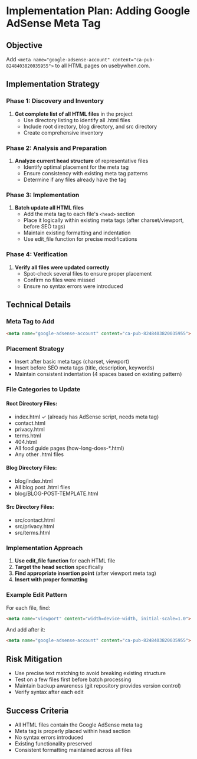 # Implementation Plan: Adding Google AdSense Meta Tag

## Objective
Add `<meta name="google-adsense-account" content="ca-pub-8248403820035955">` to all HTML pages on usebywhen.com.

## Implementation Strategy

### Phase 1: Discovery and Inventory
1. **Get complete list of all HTML files** in the project
   - Use directory listing to identify all .html files
   - Include root directory, blog directory, and src directory
   - Create comprehensive inventory

### Phase 2: Analysis and Preparation
1. **Analyze current head structure** of representative files
   - Identify optimal placement for the meta tag
   - Ensure consistency with existing meta tag patterns
   - Determine if any files already have the tag

### Phase 3: Implementation
1. **Batch update all HTML files**
   - Add the meta tag to each file's `<head>` section
   - Place it logically within existing meta tags (after charset/viewport, before SEO tags)
   - Maintain existing formatting and indentation
   - Use edit_file function for precise modifications

### Phase 4: Verification
1. **Verify all files were updated correctly**
   - Spot-check several files to ensure proper placement
   - Confirm no files were missed
   - Ensure no syntax errors were introduced

## Technical Details

### Meta Tag to Add
```html
<meta name="google-adsense-account" content="ca-pub-8248403820035955">
```

### Placement Strategy
- Insert after basic meta tags (charset, viewport)
- Insert before SEO meta tags (title, description, keywords)
- Maintain consistent indentation (4 spaces based on existing pattern)

### File Categories to Update

#### Root Directory Files:
- index.html ✓ (already has AdSense script, needs meta tag)
- contact.html
- privacy.html
- terms.html
- 404.html
- All food guide pages (how-long-does-*.html)
- Any other .html files

#### Blog Directory Files:
- blog/index.html
- All blog post .html files
- blog/BLOG-POST-TEMPLATE.html

#### Src Directory Files:
- src/contact.html
- src/privacy.html
- src/terms.html

### Implementation Approach
1. **Use edit_file function** for each HTML file
2. **Target the head section** specifically
3. **Find appropriate insertion point** (after viewport meta tag)
4. **Insert with proper formatting**

### Example Edit Pattern
For each file, find:
```html
<meta name="viewport" content="width=device-width, initial-scale=1.0">
```

And add after it:
```html
<meta name="google-adsense-account" content="ca-pub-8248403820035955">
```

## Risk Mitigation
- Use precise text matching to avoid breaking existing structure
- Test on a few files first before batch processing
- Maintain backup awareness (git repository provides version control)
- Verify syntax after each edit

## Success Criteria
- All HTML files contain the Google AdSense meta tag
- Meta tag is properly placed within head section
- No syntax errors introduced
- Existing functionality preserved
- Consistent formatting maintained across all files